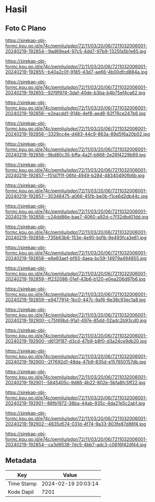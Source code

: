 # Hasil

## Foto C Plano

https://sirekap-obj-formc.kpu.go.id/e74c/pemilu/pdpr/72/11/03/20/06/7211032006001-20240219-192854--9ad69ea4-97c5-4dd7-97b9-1325fa5b1e65.jpg

https://sirekap-obj-formc.kpu.go.id/e74c/pemilu/pdpr/72/11/03/20/06/7211032006001-20240219-192855--b40a2c0f-9185-43d7-ae66-4b00dfcd884a.jpg

https://sirekap-obj-formc.kpu.go.id/e74c/pemilu/pdpr/72/11/03/20/06/7211032006001-20240219-192855--92f9f974-3daf-40de-b3ba-b4b75ef4ca62.jpg

https://sirekap-obj-formc.kpu.go.id/e74c/pemilu/pdpr/72/11/03/20/06/7211032006001-20240219-192856--e2eacdd1-914b-4ef8-aed8-82f76ce247b6.jpg

https://sirekap-obj-formc.kpu.go.id/e74c/pemilu/pdpr/72/11/03/20/06/7211032006001-20240219-192856--3329cc4e-d483-44c9-863a-89d5f6a20b02.jpg

https://sirekap-obj-formc.kpu.go.id/e74c/pemilu/pdpr/72/11/03/20/06/7211032006001-20240219-192856--9bd80c35-bffa-4a2f-b868-2e26f4229b69.jpg

https://sirekap-obj-formc.kpu.go.id/e74c/pemilu/pdpr/72/11/03/20/06/7211032006001-20240219-192857--f51d7f1f-06fd-4949-b284-48340490fb6b.jpg

https://sirekap-obj-formc.kpu.go.id/e74c/pemilu/pdpr/72/11/03/20/06/7211032006001-20240219-192857--30348475-a066-45fb-be0b-f1ce6d2db44c.jpg

https://sirekap-obj-formc.kpu.go.id/e74c/pemilu/pdpr/72/11/03/20/06/7211032006001-20240219-192858--c24dd86e-bae7-4060-a92d-c7f32dbd01dd.jpg

https://sirekap-obj-formc.kpu.go.id/e74c/pemilu/pdpr/72/11/03/20/06/7211032006001-20240219-192858--735b63b6-153e-4e90-bd1b-9e493fca3e61.jpg

https://sirekap-obj-formc.kpu.go.id/e74c/pemilu/pdpr/72/11/03/20/06/7211032006001-20240219-192858--e6e93aef-bf93-4aea-bc59-14979a494855.jpg

https://sirekap-obj-formc.kpu.go.id/e74c/pemilu/pdpr/72/11/03/20/06/7211032006001-20240219-192859--ff232086-01ef-43b6-b120-e0ea206d97b6.jpg

https://sirekap-obj-formc.kpu.go.id/e74c/pemilu/pdpr/72/11/03/20/06/7211032006001-20240219-192859--e9477914-1bc0-447c-9a16-6e38c93ec1a8.jpg

https://sirekap-obj-formc.kpu.go.id/e74c/pemilu/pdpr/72/11/03/20/06/7211032006001-20240219-192900--c75f49bd-91a1-497e-85dd-02adc2b93cd0.jpg

https://sirekap-obj-formc.kpu.go.id/e74c/pemilu/pdpr/72/11/03/20/06/7211032006001-20240219-192900--d613f187-d3cd-47b9-b8f0-d3a24ce9db20.jpg

https://sirekap-obj-formc.kpu.go.id/e74c/pemilu/pdpr/72/11/03/20/06/7211032006001-20240219-192900--2f7692d1-48da-47b9-835d-e157650157db.jpg

https://sirekap-obj-formc.kpu.go.id/e74c/pemilu/pdpr/72/11/03/20/06/7211032006001-20240219-192901--5845405c-9d86-4b22-802e-5bfa8fc5ff22.jpg

https://sirekap-obj-formc.kpu.go.id/e74c/pemilu/pdpr/72/11/03/20/06/7211032006001-20240219-192901--88fb1972-38ba-44ab-935c-4da21e5c2ab1.jpg

https://sirekap-obj-formc.kpu.go.id/e74c/pemilu/pdpr/72/11/03/20/06/7211032006001-20240219-192902--4835d574-031d-4f74-9a33-803fe87d86f4.jpg

https://sirekap-obj-formc.kpu.go.id/e74c/pemilu/pdpr/72/11/03/20/06/7211032006001-20240219-192854--ca3d9538-7dc5-4bb7-adc3-c0816f42df44.jpg


## Metadata

| Key        | Value               |
| ---------- | ------------------- |
| Time Stamp | 2024-02-19 20:03:14 |
| Kode Dapil | 7201                |



